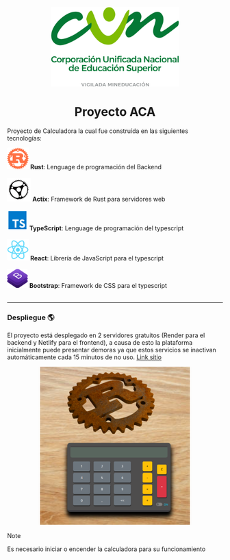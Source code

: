 <p align='center'>
    <img src='./typescript/public/cun.png' width='300'>
</p>
<h1 align='center'>Proyecto ACA</h1>

Proyecto de Calculadora la cual fue construída en las siguientes tecnologías:
<div>
    <img src='./typescript/public/rustLogo.png' width='50'>
    <b>Rust</b>: Lenguage de programación del Backend<br><br>
    <img src='./typescript/public/actix.png' width='55'>
    <b>Actix</b>: Framework de Rust para servidores web<br><br>
    <img src='./typescript/public/TS.png' width='48'>
    <b>TypeScript</b>: Lenguage de programación del typescript<br><br>
    <img src='./typescript/public/react.png' width='50'>
    <b>React</b>: Librería de JavaScript para el typescript<br><br>
    <img src='./typescript/public/bootstrap.png' width='48'>
    <b>Bootstrap</b>: Framework de CSS para el typescript<br><br>
</div>
<hr>

### Despliegue 🌎

El proyecto está desplegado en 2 servidores gratuitos (Render para el backend y Netlify para el frontend), a causa de esto la plataforma inicialmente puede presentar demoras ya que estos servicios se inactivan automáticamente cada 15 minutos de no uso. [Link sitio](https://calculadora-aca.netlify.app/)

<p align='center'>
<img src='./typescript/public/imagen.png' width='350'>
</p>

>[!NOTE]
> Es necesario iniciar o encender la calculadora para su funcionamiento
